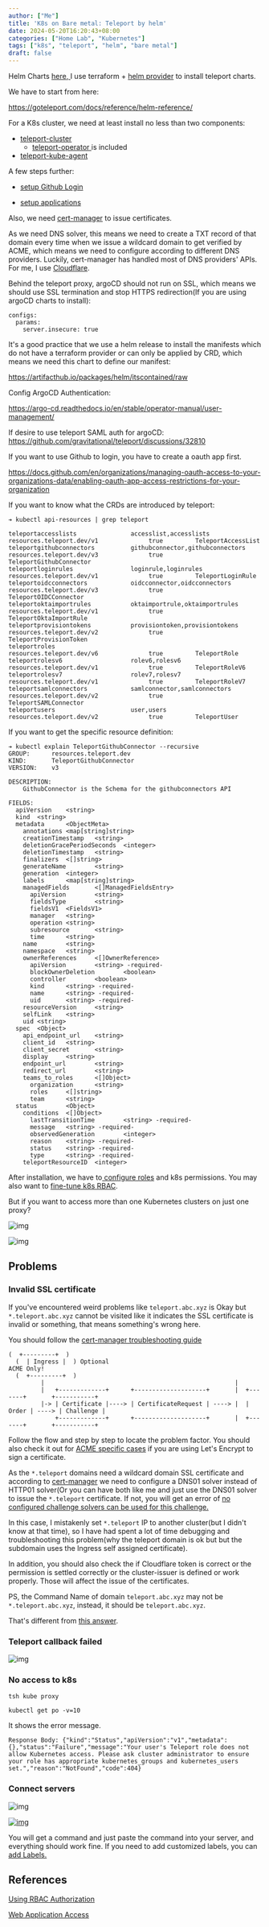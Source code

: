 ```yaml
---
author: ["Me"]
title: 'K8s on Bare metal: Teleport by helm'
date: 2024-05-20T16:20:43+08:00
categories: ["Home Lab", "Kubernetes"]
tags: ["k8s", "teleport", "helm", "bare metal"]
draft: false
---
```


Helm Charts [here](https://charts.releases.teleport.dev/),[ ](https://charts.releases.teleport.dev/)I use terraform + [helm provider](https://registry.terraform.io/providers/hashicorp/helm/latest/docs) to install teleport charts.

We have to start from here:

https://goteleport.com/docs/reference/helm-reference/

For a K8s cluster, we need at least install no less than two components:

- [teleport-cluster](https://goteleport.com/docs/reference/helm-reference/teleport-cluster/)
  - [teleport-operator ](https://goteleport.com/docs/reference/helm-reference/teleport-operator/)is included
- [teleport-kube-agent](https://goteleport.com/docs/reference/helm-reference/teleport-kube-agent/)

A few steps further:

- [setup Github Login](https://goteleport.com/docs/access-controls/sso/github-sso/)

- [setup applications](https://goteleport.com/docs/application-access/reference/)

Also, we need [cert-manager](https://cert-manager.io/docs/installation/helm/) to issue certificates.

As we need DNS solver, this means we need to create a TXT record of that domain every time when we issue a wildcard domain to get verified by ACME, which means we need to configure according to different DNS providers. Luckily, cert-manager has handled most of DNS providers' APIs. For me, I use [Cloudflare](https://cert-manager.io/docs/configuration/acme/dns01/cloudflare/).

Behind the teleport proxy, argoCD should not run on SSL, which means we should use SSL termination and stop HTTPS redirection(If you are using argoCD charts to install):

```
configs:
  params:
    server.insecure: true
```



It's a good practice that we use a helm release to install the manifests which do not have a terraform provider or can only be applied by CRD, which means we need this chart to define our manifest:

https://artifacthub.io/packages/helm/itscontained/raw

Config ArgoCD Authentication:

https://argo-cd.readthedocs.io/en/stable/operator-manual/user-management/

If desire to use teleport SAML auth for argoCD: https://github.com/gravitational/teleport/discussions/32810

If you want to use Github to login, you have to create a oauth app first.

https://docs.github.com/en/organizations/managing-oauth-access-to-your-organizations-data/enabling-oauth-app-access-restrictions-for-your-organization

If you want to know what the CRDs are introduced by teleport:

```
➔ kubectl api-resources | grep teleport

teleportaccesslists               accesslist,accesslists             resources.teleport.dev/v1              true         TeleportAccessList
teleportgithubconnectors          githubconnector,githubconnectors   resources.teleport.dev/v3              true         TeleportGithubConnector
teleportloginrules                loginrule,loginrules               resources.teleport.dev/v1              true         TeleportLoginRule
teleportoidcconnectors            oidcconnector,oidcconnectors       resources.teleport.dev/v3              true         TeleportOIDCConnector
teleportoktaimportrules           oktaimportrule,oktaimportrules     resources.teleport.dev/v1              true         TeleportOktaImportRule
teleportprovisiontokens           provisiontoken,provisiontokens     resources.teleport.dev/v2              true         TeleportProvisionToken
teleportroles                                                        resources.teleport.dev/v6              true         TeleportRole
teleportrolesv6                   rolev6,rolesv6                     resources.teleport.dev/v1              true         TeleportRoleV6
teleportrolesv7                   rolev7,rolesv7                     resources.teleport.dev/v1              true         TeleportRoleV7
teleportsamlconnectors            samlconnector,samlconnectors       resources.teleport.dev/v2              true         TeleportSAMLConnector
teleportusers                     user,users                         resources.teleport.dev/v2              true         TeleportUser
```

If you want to get the specific resource definition:

```
➔ kubectl explain TeleportGithubConnector --recursive
GROUP:      resources.teleport.dev
KIND:       TeleportGithubConnector
VERSION:    v3

DESCRIPTION:
    GithubConnector is the Schema for the githubconnectors API
    
FIELDS:
  apiVersion    <string>
  kind  <string>
  metadata      <ObjectMeta>
    annotations <map[string]string>
    creationTimestamp   <string>
    deletionGracePeriodSeconds  <integer>
    deletionTimestamp   <string>
    finalizers  <[]string>
    generateName        <string>
    generation  <integer>
    labels      <map[string]string>
    managedFields       <[]ManagedFieldsEntry>
      apiVersion        <string>
      fieldsType        <string>
      fieldsV1  <FieldsV1>
      manager   <string>
      operation <string>
      subresource       <string>
      time      <string>
    name        <string>
    namespace   <string>
    ownerReferences     <[]OwnerReference>
      apiVersion        <string> -required-
      blockOwnerDeletion        <boolean>
      controller        <boolean>
      kind      <string> -required-
      name      <string> -required-
      uid       <string> -required-
    resourceVersion     <string>
    selfLink    <string>
    uid <string>
  spec  <Object>
    api_endpoint_url    <string>
    client_id   <string>
    client_secret       <string>
    display     <string>
    endpoint_url        <string>
    redirect_url        <string>
    teams_to_roles      <[]Object>
      organization      <string>
      roles     <[]string>
      team      <string>
  status        <Object>
    conditions  <[]Object>
      lastTransitionTime        <string> -required-
      message   <string> -required-
      observedGeneration        <integer>
      reason    <string> -required-
      status    <string> -required-
      type      <string> -required-
    teleportResourceID  <integer>
```

After installation, we have to[ configure roles](https://registry.terraform.io/providers/hetznercloud/hcloud/latest/docs) and k8s permissions. You may also want to [fine-tune k8s RBAC](https://goteleport.com/docs/kubernetes-access/controls/).



But if you want to access more than one Kubernetes clusters on just one proxy?

![img](./assets/image-vpty.png)

![img](./assets/image-ufyb.png)

## Problems

### Invalid SSL certificate

If you've encountered weird problems like `teleport.abc.xyz` is Okay but `*.teleport.abc.xyz` cannot be visited like it indicates the SSL certificate is invalid or something, that means something's wrong here.

You should follow the [cert-manager troubleshooting guide](https://cert-manager.io/docs/troubleshooting/)

```
(  +---------+  )
  (  | Ingress |  ) Optional                                              ACME Only!
  (  +---------+  )
         |                                                     |
         |   +-------------+      +--------------------+       |  +-------+       +-----------+
         |-> | Certificate |----> | CertificateRequest | ----> |  | Order | ----> | Challenge |
             +-------------+      +--------------------+       |  +-------+       +-----------+
```

Follow the flow and step by step to locate the problem factor. You should also check it out for [ACME specific cases](https://cert-manager.io/docs/troubleshooting/acme/) if you are using Let's Encrypt to sign a certificate.

As the `*.teleport` domains need a wildcard domain SSL certificate and according to [cert-manager](https://cert-manager.io/v1.6-docs/configuration/acme/) we need to configure a DNS01 solver instead of HTTP01 solver(Or you can have both like me and just use the DNS01 solver to issue the `*.teleport` certificate. If not, you will get an error of [ no configured challenge solvers can be used for this challenge.](https://stackoverflow.com/questions/68219076/cert-manager-no-configured-challenge-solvers-can-be-used-for-this-challenge)

In this case, I mistakenly set `*.teleport` IP to another cluster(but I didn't know at that time), so I have had spent a lot of time debugging and troubleshooting this problem(why the teleport domain is ok but but the subdomain uses the Ingress self assigned certificate).

In addition, you should also check the if Cloudflare token is correct or the permission is settled correctly or the cluster-issuer is defined or work properly. Those will affect the issue of the certificates.

PS, the Command Name of domain `teleport.abc.xyz` may not be `*.teleport.abc.xyz`, instead, it should be `teleport.abc.xyz`.

That's different from [this answer](https://serverfault.com/questions/1101236/how-can-i-tell-if-an-installed-cert-is-wildcard-or-not).

### Teleport callback failed

![img](./assets/image-20241120162147749.png)

### No access to k8s

```
tsh kube proxy
```



```
kubectl get po -v=10
```

It shows the error message.

```
Response Body: {"kind":"Status","apiVersion":"v1","metadata":{},"status":"Failure","message":"Your user's Teleport role does not allow Kubernetes access. Please ask cluster administrator to ensure your role has appropriate kubernetes_groups and kubernetes_users set.","reason":"NotFound","code":404}
```



### Connect servers

![img](./assets/image-20241120162151220.png)

[![img](./assets/image-jpdg.png)](https://goteleport.com/docs/management/admin/labels/)

You will get a command and just paste the command into your server, and everything should work fine. If you need to add customized labels, you can [add Labels.](https://goteleport.com/docs/management/admin/labels/)

## References

[Using RBAC Authorization](https://kubernetes.io/docs/reference/access-authn-authz/rbac/)

[Web Application Access](https://goteleport.com/docs/application-access/guides/connecting-apps/)

